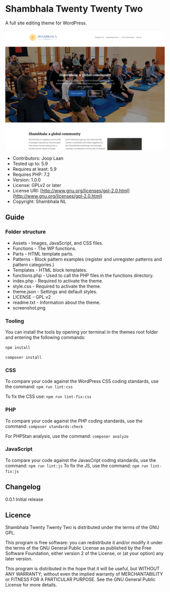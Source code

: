 # Shambhala Twenty Twenty Two

A full site editing theme for WordPress.

![Shambhala Twenty Twenty Two](https://github.com/perky-design/shambhala-nl-twentytwentytwo/blob/main/screenshot.png?raw=true)

* Contributors: Joop Laan
* Tested up to: 5.9
* Requires at least: 5.9
* Requires PHP: 7.2
* Version: 1.0.0
* License: GPLv2 or later
* License URI: [http://www.gnu.org/licenses/gpl-2.0.html](http://www.gnu.org/licenses/gpl-2.0.html)
* Copyright: Shambhala NL

## Guide

### Folder structure

* Assets        - Images, JavaScript, and CSS files.
* Functions     - The WP functions.
* Parts         - HTML template parts.
* Patterns      - Block pattern examples (register and unregister patterns and pattern categories.)
* Templates     - HTML block templates.
* functions.php - Used to call the PHP files in the functions directory.
* index.php     - Required to activate the theme.
* style.css     - Required to activate the theme.
* theme.json    - Settings and default styles.
* LICENSE       - GPL v2
* readme.txt    - Information about the theme.
* screenshot.png

### Tooling

You can install the tools by opening yor terminal in the themes root folder
and entering the following commands:

```npm install```

```composer install```

### CSS

To compare your code against the WordPress CSS coding standards, use the command: ```npm run lint:css```

To fix the CSS use: ```npm run lint-fix:css```

### PHP

To compare your code against the PHP coding standards,
use the command: ```composer standards:check```

For PHPStan analysis, use the command: ```composer analyze```

### JavaScript

To compare your code against the JavasCript coding standards, use the command: ```npm run lint:js```
To fix the JS, use the command: ```npm run lint-fix:js```

## Changelog

0.0.1 Initial release

## Licence

Shambhala Twenty Twenty Two is distributed under the terms of the GNU GPL.

This program is free software: you can redistribute it and/or modify
it under the terms of the GNU General Public License as published by
the Free Software Foundation, either version 2 of the License, or
(at your option) any later version.

This program is distributed in the hope that it will be useful,
but WITHOUT ANY WARRANTY; without even the implied warranty of
MERCHANTABILITY or FITNESS FOR A PARTICULAR PURPOSE. See the
GNU General Public License for more details.
